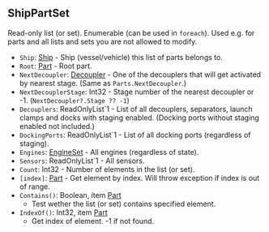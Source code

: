 ## ShipPartSet

Read-only list (or set). Enumerable (can be used in `foreach`).
Used e.g. for parts and all lists and sets you are not allowed to modify.

- `Ship`: [Ship](../API/Ship.md) - Ship (vessel/vehicle) this list of parts belongs to.
- `Root`: [Part](PartBase.md) - Root part.
- `NextDecoupler`: [Decoupler](Decoupler.md) - One of the decouplers that will get activated by nearest stage. (Same as `Parts.NextDecoupler`.)
- `NextDecouplerStage`: Int32 - Stage number of the nearest decoupler or -1. (`NextDecoupler?.Stage ?? -1`)
- `Decouplers`: ReadOnlyList`1 - List of all decouplers, separators, launch clamps and docks with staging enabled. (Docking ports without staging enabled not included.)
- `DockingPorts`: ReadOnlyList`1 - List of all docking ports (regardless of staging).
- `Engines`: [EngineSet](EngineSet.md) - All engines (regardless of state).
- `Sensors`: ReadOnlyList`1 - All sensors.
- `Count`: Int32 - Number of elements in the list (or set).
- `[index]`: [Part](PartBase.md) - Get element by index. Will throw exception if index is out of range.
- `Contains()`: Boolean, item [Part](PartBase.md)
  - Test wether the list (or set) contains specified element.
- `IndexOf()`: Int32, item [Part](PartBase.md)
  - Get index of element. -1 if not found.
